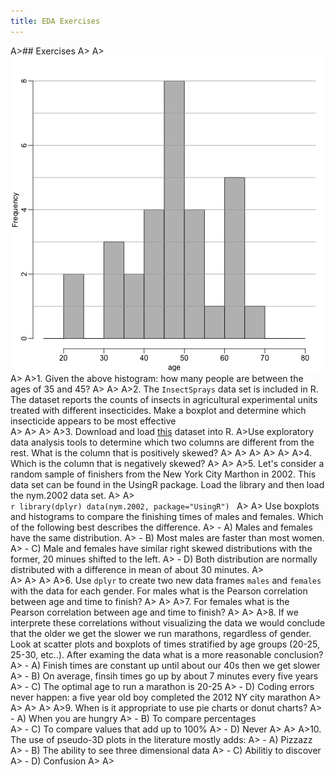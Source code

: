 ```yaml
---
title: EDA Exercises
---
```





A>## Exercises
A>
A>![ ](images/R/exploratory_data_analysis_exercises-tmp-hist_exercise-1.png) 
A>
A>1. Given the above histogram: how many people are between the ages of 35 and 45?
A>
A>
A>2. The `InsectSprays` data set is included in R. The dataset reports the counts of insects in agricultural experimental units treated with different insecticides. Make a boxplot and determine which insecticide appears to be most effective  
A>
A>
A>
A>3.  Download and load [this](http://courses.edx.org/c4x/HarvardX/PH525.1x/asset/skew.RData) dataset into R.
A>Use exploratory data analysis tools to determine which two columns are different from the rest. What is the column that is positively skewed? 
A>
A>
A>
A>
A>
A>4. Which is the column that is negatively skewed?
A>
A>
A>5. Let's consider a random sample of finishers from the New York City Marthon in 2002.  This data set can be found in the UsingR package. Load the library and then load the nym.2002 data set. 
A>
A>    
    ```r
    library(dplyr)
    data(nym.2002, package="UsingR")
    ```
A>
A>    Use boxplots and histograms to compare the finishing times of males and females. Which of the following best describes the difference.
A>    - A) Males and females have the same distribution.
A>    - B) Most males are faster than most women.
A>    - C) Male and females have similar right skewed distributions with the former, 20 minues shifted to the left.
A>    - D) Both distribution are normally distributed with a difference in mean of about 30 minutes.
A>  
A>
A>
A>
A>6. Use `dplyr` to create two new data frames `males` and `females` with the data for each gender. For  males what is the Pearson correlation between age and time to finish? 
A>
A>
A>7. For females what is the Pearson correlation between age and time to finish? 
A>
A>
A>8. If we interprete these correlations without visualizing the data we would conclude that the older we get the slower we run marathons, regardless of gender. Look at scatter plots and boxplots of times stratified by age groups (20-25, 25-30, etc..). After examing the data what is a more reasonable conclusion?
A>    - A) Finish times are constant up until about our 40s then we get slower
A>    - B) On average, finsih times go up by about 7 minutes every five years
A>    - C) The optimal age to run a marathon is 20-25
A>    - D) Coding errors never happen: a five year old boy completed the 2012 NY city marathon
A>
A>
A>
A>
A>9. When is it appropriate to use pie charts or donut charts?
A>  - A)  When you are hungry 
A>  - B) To compare percentages  
A>  - C) To compare values that add up to 100% 
A>  - D) Never
A>
A>
A>10. The use of pseudo-3D plots in the literature mostly adds:
A>  - A) Pizzazz 
A>  - B) The ability to see three dimensional data
A>  - C) Abilitiy to discover
A>  - D) Confusion
A>
A>
